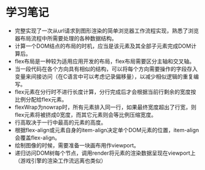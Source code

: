 # 学习笔记

* 完整实现了一次从url请求到图形渲染的简单浏览器工作流程实现，熟悉了浏览器布局流程中所需要处理的各种数据结构。
* 计算一个DOM结点的布局的时机，应当是该元素及其全部子元素完成DOM计算后。
* flex布局是一种较为适用应用开发的布局，flex布局需要区分主轴和交叉轴。
* 当一段代码在各个方向具有相似的结构，可以将每个方向需要操作的字段存入变量来间接访问（在C语言中可以考虑记录偏移量），以减少相似逻辑的重复编写。
* flex元素在分行时不进行长度计算，分行完成后才会根据当前行剩余的宽度按比例分配给flex元素。
* flexWrap为nowrap时，所有元素排入同一行，如果最终宽度超出了行宽，则flex元素将被挤成0宽度，而其它元素则会等比例压缩宽度。
* 行高取决于一行中最高的元素的高度。
* 根据flex-align或元素自身的item-align决定单个DOM元素的位置，item-align会覆盖flex-align。
* 绘制图像的时候，需要准备一块画布用作viewport。
* 递归访问DOM树每个节点，调用render将元素的渲染数据呈现在viewport上（游戏引擎的渲染工作流远离也类似）
